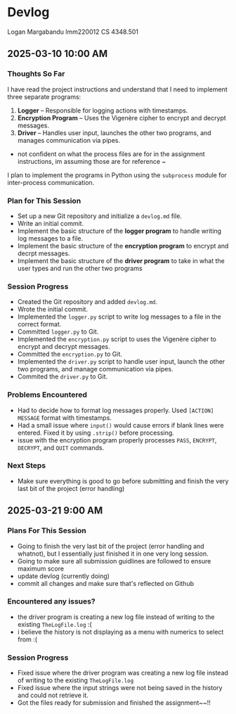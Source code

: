 # Devlog

Logan Margabandu
lmm220012
CS 4348.501

## 2025-03-10 10:00 AM  
### Thoughts So Far  
I have read the project instructions and understand that I need to implement three separate programs:  
1. **Logger** – Responsible for logging actions with timestamps.  
2. **Encryption Program** – Uses the Vigenère cipher to encrypt and decrypt messages.  
3. **Driver** – Handles user input, launches the other two programs, and manages communication via pipes.
- not confident on what the process files are for in the assignment instructions, im assuming those are for reference ~

I plan to implement the programs in Python using the `subprocess` module for inter-process communication.

### Plan for This Session  
- Set up a new Git repository and initialize a `devlog.md` file.  
- Write an initial commit.  
- Implement the basic structure of the **logger program** to handle writing log messages to a file.
- Implement the basic structure of the **encryption program** to encrypt and decrpt messages.
- Implement the basic structure of the **driver program** to take in what the user types and run the other two programs

### Session Progress  
- Created the Git repository and added `devlog.md`.  
-  Wrote the initial commit.  
-  Implemented the `logger.py` script to write log messages to a file in the correct format.  
-  Committed `logger.py` to Git.
-  Implemented the `encryption.py` script to uses the Vigenère cipher to encrypt and decrypt messages.
-  Committed the `encryption.py` to Git.
-  Implemented the `driver.py` script to handle user input, launch the other two programs, and manage communication via pipes.
-  Commited the `driver.py` to Git. 
  
### Problems Encountered  
- Had to decide how to format log messages properly. Used `[ACTION] MESSAGE` format with timestamps.  
- Had a small issue where `input()` would cause errors if blank lines were entered. Fixed it by using `.strip()` before processing.
- issue with the encryption program properly processes `PASS`, `ENCRYPT`, `DECRYPT`, and `QUIT` commands.  
 

### Next Steps  
- Make sure everything is good to go before submitting and finish the very last bit of the project (error handling)

## 2025-03-21 9:00 AM
### Plans For This Session
- Going to finish the very last bit of the project (error handling and whatnot), but I essentially just finished it in one very long session.
- Going to make sure all submission guidlines are followed to ensure maximum score
- update devlog (currently doing)
- commit all changes and make sure that's reflected on Github
### Encountered any issues?
- the driver program is creating a new log file instead of writing to the existing `TheLogFile.log` :(
- i believe the history is not displaying as a menu with numerics to select from :(

### Session Progress
- Fixed issue where the driver program was creating a new log file instead of writing to the existing `TheLogFile.log`
- Fixed issue where the input strings were not being saved in the history and could not retrieve it.
- Got the files ready for submission and finished the assignment~~!!
  


